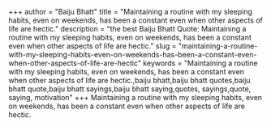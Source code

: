 +++
author = "Baiju Bhatt"
title = "Maintaining a routine with my sleeping habits, even on weekends, has been a constant even when other aspects of life are hectic."
description = "the best Baiju Bhatt Quote: Maintaining a routine with my sleeping habits, even on weekends, has been a constant even when other aspects of life are hectic."
slug = "maintaining-a-routine-with-my-sleeping-habits-even-on-weekends-has-been-a-constant-even-when-other-aspects-of-life-are-hectic"
keywords = "Maintaining a routine with my sleeping habits, even on weekends, has been a constant even when other aspects of life are hectic.,baiju bhatt,baiju bhatt quotes,baiju bhatt quote,baiju bhatt sayings,baiju bhatt saying,quotes, sayings,quote, saying, motivation"
+++
Maintaining a routine with my sleeping habits, even on weekends, has been a constant even when other aspects of life are hectic.
